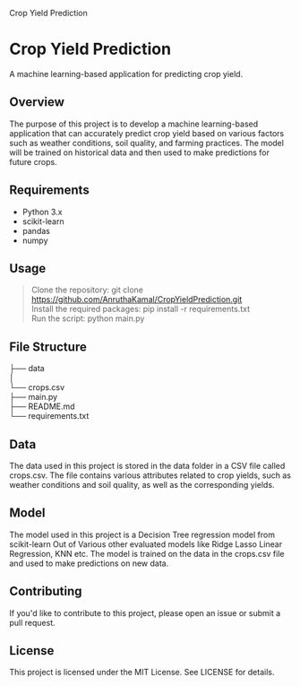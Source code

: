 Crop Yield Prediction
# Crop Yield Prediction
A machine learning-based application for predicting crop yield.

## Overview
The purpose of this project is to develop a machine learning-based application that can accurately predict crop yield based on various factors such as weather conditions, soil quality, and farming practices. The model will be trained on historical data and then used to make predictions for future crops.

## Requirements
- Python 3.x
- scikit-learn
- pandas
- numpy
## Usage
>Clone the repository: git clone https://github.com/AnruthaKamal/CropYieldPrediction.git <br>
>Install the required packages: pip install -r requirements.txt<br>
>Run the script: python main.py<br>

## File Structure
├── data<br>
│  <br> └── crops.csv<br>
├── main.py<br>
├── README.md<br>
└── requirements.txt<br>

## Data
The data used in this project is stored in the data folder in a CSV file called crops.csv. The file contains various attributes related to crop yields, such as weather conditions and soil quality, as well as the corresponding yields.

## Model
The model used in this project is a Decision Tree regression model from scikit-learn Out of Various other evaluated models like Ridge Lasso Linear Regression, KNN etc. The model is trained on the data in the crops.csv file and used to make predictions on new data.

## Contributing
If you'd like to contribute to this project, please open an issue or submit a pull request.

## License
This project is licensed under the MIT License. See LICENSE for details.
